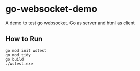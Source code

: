 # go-websocket-demo
A demo to test go websocket. Go as server and html as client
## How to Run
```shell
go mod init wstest
go mod tidy 
go build
./wstest.exe
```
